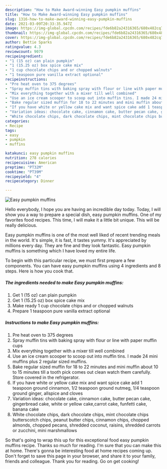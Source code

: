 ```yaml
---
description: "How to Make Award-winning Easy pumpkin muffins"
title: "How to Make Award-winning Easy pumpkin muffins"
slug: 1316-how-to-make-award-winning-easy-pumpkin-muffins
date: 2021-03-09T20:33:35.947Z
image: https://img-global.cpcdn.com/recipes/fde6b82a24316365/680x482cq70/easy-pumpkin-muffins-recipe-main-photo.jpg
thumbnail: https://img-global.cpcdn.com/recipes/fde6b82a24316365/680x482cq70/easy-pumpkin-muffins-recipe-main-photo.jpg
cover: https://img-global.cpcdn.com/recipes/fde6b82a24316365/680x482cq70/easy-pumpkin-muffins-recipe-main-photo.jpg
author: Bettie Sparks
ratingvalue: 4.3
reviewcount: 9079
recipeingredient:
- "1 (15 oz) can plain pumpkin"
- "1 (15.25 oz) box spice cake mix"
- "1 cup chocolate chips and or chopped walnuts"
- "1 teaspoon pure vanilla extract optional"
recipeinstructions:
- "Pre heat oven to 375 degrees"
- "Spray muffin tins with baking spray with flour or line with paper muffin cups"
- "Mix everything together with a mixer till well combined"
- "Use an ice cream scooper to scoop out into muffin tins. I made 24 mini muffins plus 2 regular sized muffins."
- "Bake regular sized muffin for 18 to 22 minutes and mini muffin about 10 to 15 minutes till a tooth pick comes out clean watch them carefully. Store covered in the refrigerator."
- "If you have white or yellow cake mix and want spice cake add 1 teaspoon ground cinnamon, 1/2 teaspoon ground nutmeg, 1/4 teaspoon ground ginger, allspice and cloves"
- "Variation ideas: chocolate cake, cinnamon cake, butter pecan cake, gingerbread cake, white or yellow cake,carrot cake, funfetti cake, banana cake"
- "White chocolate chips, dark chocolate chips, mint chocolate chips butterscotch chips, peanut butter chips, cinnamon chips, chopped almonds, chopped pecans, shredded coconut, raisins, shredded carrots or zucchini, mini marshmallows"
categories:
- Recipe
tags:
- easy
- pumpkin
- muffins

katakunci: easy pumpkin muffins 
nutrition: 278 calories
recipecuisine: American
preptime: "PT32M"
cooktime: "PT39M"
recipeyield: "4"
recipecategory: Dinner

---
```



![Easy pumpkin muffins](https://img-global.cpcdn.com/recipes/fde6b82a24316365/680x482cq70/easy-pumpkin-muffins-recipe-main-photo.jpg)

Hello everybody, I hope you are having an incredible day today. Today, I will show you a way to prepare a special dish, easy pumpkin muffins. One of my favorites food recipes. This time, I will make it a little bit unique. This will be really delicious.



Easy pumpkin muffins is one of the most well liked of recent trending meals in the world. It's simple, it is fast, it tastes yummy. It's appreciated by millions every day. They are fine and they look fantastic. Easy pumpkin muffins is something which I have loved my entire life.


To begin with this particular recipe, we must first prepare a few components. You can have easy pumpkin muffins using 4 ingredients and 8 steps. Here is how you cook that.

<!--inarticleads1-->

##### The ingredients needed to make Easy pumpkin muffins:

1. Get 1 (15 oz) can plain pumpkin
1. Get 1 (15.25 oz) box spice cake mix
1. Make ready 1 cup chocolate chips and or chopped walnuts
1. Prepare 1 teaspoon pure vanilla extract optional




<!--inarticleads2-->

##### Instructions to make Easy pumpkin muffins:

1. Pre heat oven to 375 degrees
1. Spray muffin tins with baking spray with flour or line with paper muffin cups
1. Mix everything together with a mixer till well combined
1. Use an ice cream scooper to scoop out into muffin tins. I made 24 mini muffins plus 2 regular sized muffins.
1. Bake regular sized muffin for 18 to 22 minutes and mini muffin about 10 to 15 minutes till a tooth pick comes out clean watch them carefully. Store covered in the refrigerator.
1. If you have white or yellow cake mix and want spice cake add 1 teaspoon ground cinnamon, 1/2 teaspoon ground nutmeg, 1/4 teaspoon ground ginger, allspice and cloves
1. Variation ideas: chocolate cake, cinnamon cake, butter pecan cake, gingerbread cake, white or yellow cake,carrot cake, funfetti cake, banana cake
1. White chocolate chips, dark chocolate chips, mint chocolate chips butterscotch chips, peanut butter chips, cinnamon chips, chopped almonds, chopped pecans, shredded coconut, raisins, shredded carrots or zucchini, mini marshmallows




So that's going to wrap this up for this exceptional food easy pumpkin muffins recipe. Thanks so much for reading. I'm sure that you can make this at home. There's gonna be interesting food at home recipes coming up. Don't forget to save this page in your browser, and share it to your family, friends and colleague. Thank you for reading. Go on get cooking!
